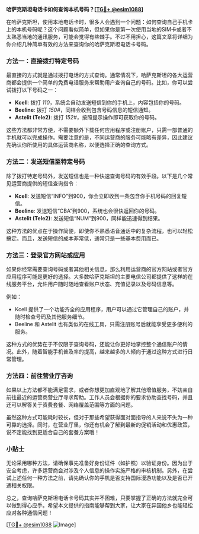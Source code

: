 **哈萨克斯坦电话卡如何查询本机号码？[[TG💪+ @esim1088](https://t.me/s/esim1088)]**

在哈萨克斯坦，使用本地电话卡时，很多人会遇到一个问题：如何查询自己手机卡上的本机号码呢？这个问题看似简单，但如果你是第一次使用当地的SIM卡或者不太熟悉当地的通讯服务，可能会觉得有些棘手。不过不用担心，这篇文章将详细为你介绍几种简单有效的方法来查询你的哈萨克斯坦电话卡号码。

### 方法一：直接拨打特定号码

最直接的方式就是通过拨打电话的方式查询。通常情况下，哈萨克斯坦的各大运营商都会提供一个简单的免费电话服务来帮助用户查询自己的号码。比如，你可以尝试拨打以下号码之一：

- **Kcell**: 拨打 *110*，系统会自动发送短信到你的手机上，内容包括你的号码。
- **Beeline**: 拨打 *150#*，同样会收到包含号码信息的短信通知。
- **Astelit (Tele2)**: 拨打 *152#*，按照提示操作即可获取你的号码。

这些方法都非常方便，不需要额外下载任何应用程序或注册账户，只需一部普通的手机就可以完成操作。需要注意的是，不同运营商的服务可能略有差异，因此建议先确认你所使用的具体运营商名称，以便选择正确的查询方式。

### 方法二：发送短信至特定号码

除了拨打特定号码外，发送短信也是一种快速查询号码的有效手段。以下是几个常见运营商提供的短信查询指令：

- **Kcell**: 发送短信“INFO”到900，你会立即收到一条包含你手机号码的回复短信。
- **Beeline**: 发送短信“CBA”到900，系统也会很快返回你的号码。
- **Astelit (Tele2)**: 发送短信“NUM”到900，同样能迅速得到结果。

这种方法的优点在于操作简便，即使你不熟悉语音通话中的复杂流程，也可以轻松搞定。而且，发送短信的成本非常低，通常只是一些基本费用而已。

### 方法三：登录官方网站或应用

如果你经常需要查询号码或者其他相关信息，那么利用运营商的官方网站或者官方应用程序可能是更好的选择。大多数哈萨克斯坦的主要电信公司都提供了这样的在线服务平台，允许用户随时随地查看账户状态、充值记录以及号码信息等。

例如：
- Kcell 提供了一个功能齐全的应用程序，用户可以通过它管理自己的账户，并随时检查号码及其他服务细节。
- Beeline 和 Astelit 也有类似的在线工具，只需注册账号后就能享受更多便利的服务。

这种方式的优势在于不仅限于查询号码，还能让你更好地掌控整个通信账户的情况。此外，随着智能手机普及率的提高，越来越多的人倾向于通过这种方式进行日常管理。

### 方法四：前往营业厅咨询

如果以上方法都不能满足需求，或者你想更加直观地了解其他增值服务，不妨亲自前往最近的运营商营业厅寻求帮助。工作人员会根据你的要求协助查找号码，并且还可以解答关于资费套餐、网络覆盖范围等方面的问题。

虽然这种方式可能耗时较长，但对于那些希望获得面对面指导的人来说不失为一种可靠的选择。同时，在营业厅里，你还有机会了解到最新的促销活动和优惠政策，说不定能找到更适合自己的套餐方案哦！

### 小贴士

无论采用哪种方法，请确保事先准备好身份证件（如护照）以验证身份。因为出于安全考虑，许多运营商会对涉及个人信息的操作实施严格的审核机制。另外，在尝试上述任何一种方法之前，请先确认你的手机是否支持国际漫游功能以及是否已开通相关权限。

总之，查询哈萨克斯坦电话卡号码其实并不困难，只要掌握了正确的方法就完全可以做到得心应手。希望本文提供的指南能够帮到大家，让大家在异国他乡也能轻松应对各种通信问题！

[[TG💪+ @esim1088](https://t.me/s/esim1088) ![Image](https://i.postimg.cc/4NQfJmqS/Snipaste-2025-05-13-00-14-12.png)]
